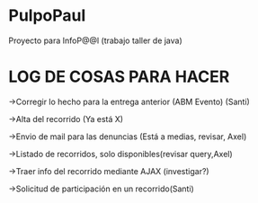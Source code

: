PulpoPaul
=========
Proyecto para InfoP@@l (trabajo taller de java)


LOG DE COSAS PARA HACER
=======================
->Corregir lo hecho para la entrega anterior (ABM Evento) (Santi)

->Alta del recorrido (Ya está X)

->Envio de mail para las denuncias (Está a medias, revisar, Axel)

->Listado de recorridos, solo disponibles(revisar query,Axel)

->Traer info del recorrido mediante AJAX (investigar?)

->Solicitud de participación en un recorrido(Santi)
